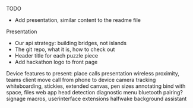 TODO
- Add presentation, similar content to the readme file


Presentation

- Our api strategy: building bridges, not islands
- The git repo, what it is, how to check out
- Header title for each puzzle piece
- Add hackathon logo to front page


Device features to present:
place calls
presentation wireless
proximity, teams client
move call from phone to device
camera tracking
whiteboarding, stickies, extended canvas, pen sizes
annotating
bind with space, files
web app
head detection
diagnostic menu
bluetooth pairing?
signage
macros, userinterface extensions
halfwake background
assistant
